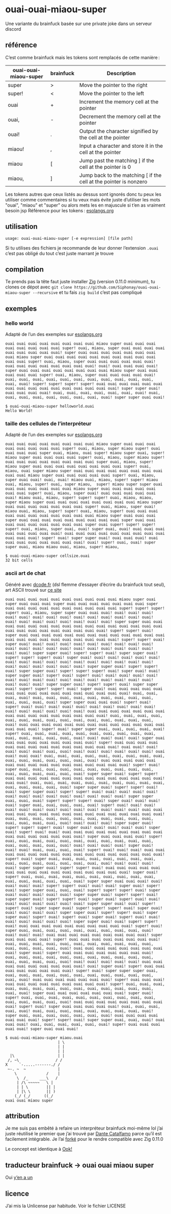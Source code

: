 # ouai-ouai-miaou-super

Une variante du brainfuck basée sur une private joke dans un serveur discord

## référence

C’est comme brainfuck mais les tokens sont remplacés de cette manière :

| ouai-ouai-miaou-super | brainfuck | Description                                         |
|-----------------------|-----------|-----------------------------------------------------|
| super                 | >         | Move the pointer to the right                       |
| super!                | <         | Move the pointer to the left                        |
| ouai                  | +         | Increment the memory cell at the pointer            |
| ouai,                 | -         | Decrement the memory cell at the pointer            |
| ouai!                 | .         | Output the character signified by the cell at the pointer |
| miaou!                | ,         | Input a character and store it in the cell at the pointer |
| miaou                 | [         | Jump past the matching ] if the cell at the pointer is 0 |
| miaou,                | ]         | Jump back to the matching [ if the cell at the pointer is nonzero |

Les tokens autres que ceux listés au dessus sont ignorés donc tu peux les utiliser comme commentaires si tu veux mais évite juste d’utiliser les mots "ouai", "miaou" et "super" ou alors mets les en majuscule si t’en as vraiment besoin jsp
Référence pour les tokens : [esolangs.org](https://esolangs.org/wiki/Brainfuck)

## utilisation

```
usage: ouai-ouai-miaou-super [-e expression] [file path]
```
Si tu utilises des fichiers je recommande de leur donner l’extension `.ouai` c’est pas obligé du tout c’est juste marrant je trouve

## compilation

Te prends pas la tête faut juste installer [Zig](https://ziglang.org/) (version 0.11.0 minimum), tu clones ce dépot avec `git clone https://github.com/Siphonay/ouai-ouai-miaou-super --recursive` et tu fais `zig build` c’est pas compliqué

## exemples

### hello world
Adapté de l’un des exemples sur [esolangs.org](https://esolangs.org/wiki/Brainfuck)
```
ouai ouai ouai ouai ouai ouai ouai ouai miaou super ouai ouai ouai ouai ouai ouai ouai ouai super! ouai, miaou, super ouai ouai ouai ouai ouai ouai ouai ouai ouai! super ouai ouai ouai ouai ouai ouai ouai ouai miaou super ouai ouai ouai ouai ouai ouai ouai ouai ouai ouai ouai ouai super! ouai, miaou, super ouai ouai ouai ouai ouai ouai! ouai ouai ouai ouai ouai ouai ouai ouai! ouai! ouai ouai ouai ouai! super ouai ouai ouai ouai ouai ouai ouai ouai miaou super ouai ouai ouai ouai ouai super! ouai, miaou, super ouai ouai ouai ouai ouai! ouai, ouai, ouai, ouai, ouai, ouai, ouai, ouai, ouai, ouai, ouai, ouai, ouai! super! super! super! super! ouai ouai ouai ouai ouai ouai ouai ouai ouai ouai ouai ouai ouai ouai ouai ouai! super super ouai! ouai ouai ouai ouai! ouai, ouai, ouai, ouai, ouai, ouai, ouai! ouai, ouai, ouai, ouai, ouai, ouai, ouai, ouai, ouai! super super ouai ouai! 
```
```
$ ouai-ouai-miaou-super helloworld.ouai
Hello World!
```

### taille des cellules de l’interpréteur
Adapté de l’un des exemples sur [esolangs.org](https://esolangs.org/wiki/Brainfuck)
```
ouai ouai ouai ouai ouai ouai ouai ouai miaou super ouai ouai ouai ouai ouai ouai ouai ouai super! ouai, miaou, super miaou super! ouai ouai ouai ouai super ouai, miaou, ouai super! miaou super ouai, super! miaou super ouai ouai ouai ouai super! ouai, miaou, super miaou super! ouai ouai ouai ouai ouai ouai ouai ouai super ouai, miaou, super! miaou super ouai ouai ouai ouai ouai ouai ouai ouai super! ouai, miaou, ouai super miaou super ouai ouai ouai ouai ouai ouai ouai ouai ouai ouai miaou super ouai ouai ouai ouai ouai super! ouai, miaou, super ouai ouai! ouai, ouai! miaou ouai, miaou, super! super! miaou ouai, miaou, super! ouai, super miaou,  super! miaou super super ouai ouai ouai ouai ouai ouai ouai miaou super ouai ouai ouai ouai ouai ouai ouai super! ouai, miaou, super ouai! ouai ouai ouai ouai ouai ouai! miaou ouai, miaou, super! super! super! ouai, miaou, miaou,  super miaou super ouai ouai ouai ouai ouai ouai ouai ouai miaou super ouai ouai ouai ouai ouai ouai ouai super! ouai, miaou, super ouai! miaou ouai, miaou, super! super! ouai, miaou, super! ouai ouai ouai ouai ouai ouai ouai ouai ouai ouai ouai miaou super ouai ouai ouai super ouai ouai ouai ouai ouai ouai ouai ouai ouai super ouai ouai ouai ouai ouai ouai ouai ouai ouai super ouai super! super! super! super! ouai, miaou, super ouai, ouai! super ouai, ouai! ouai ouai ouai ouai ouai ouai ouai ouai! ouai ouai ouai ouai ouai ouai ouai ouai ouai ouai ouai ouai! super! ouai! super super ouai! ouai ouai ouai! ouai ouai ouai ouai ouai ouai ouai ouai! ouai! super! ouai, ouai! super super ouai, miaou miaou ouai, miaou, super! miaou, 
```
```
$ ouai-ouai-miaou-super cellsize.ouai
32 bit cells
```

### ascii art de chat
Généré avec [dcode.fr](https://www.dcode.fr/brainfuck-language) (dsl flemme d’essayer d’écrire du brainfuck tout seul), art ASCII trouvé sur [ce site](https://www.asciiart.eu/animals/cats)
```
ouai ouai ouai ouai ouai ouai ouai ouai ouai ouai miaou super ouai super ouai ouai ouai super ouai ouai ouai ouai ouai ouai ouai super ouai ouai ouai ouai ouai ouai ouai ouai ouai ouai super! super! super! super! ouai, miaou, super super ouai ouai ouai! ouai! ouai! ouai! ouai! ouai! ouai! ouai! ouai! ouai! ouai! ouai! ouai! ouai! ouai! ouai! ouai! ouai! ouai! ouai! ouai! ouai! ouai! super super ouai ouai ouai ouai ouai ouai ouai ouai ouai ouai ouai ouai ouai ouai ouai ouai ouai ouai ouai ouai ouai ouai ouai ouai ouai! super! super! ouai! super ouai ouai ouai ouai ouai ouai ouai ouai ouai ouai ouai ouai ouai ouai ouai ouai ouai ouai ouai ouai ouai ouai ouai! super! super! ouai! super ouai! ouai! ouai! ouai! ouai! ouai! ouai! ouai! ouai! ouai! ouai! ouai! ouai! ouai! ouai! ouai! ouai! ouai! ouai! ouai! ouai! ouai! ouai! super super ouai! super! super! ouai! super super ouai! super! super! super! ouai! super ouai! ouai! ouai! ouai! ouai! ouai! ouai! ouai! ouai! ouai! ouai! ouai! ouai! ouai! ouai! ouai! ouai! ouai! ouai! ouai! ouai! ouai! ouai! super super ouai! super! super! ouai! super super ouai! super! super! super! ouai! super ouai! ouai! super super ouai! super! ouai! super! ouai! ouai! ouai! ouai! ouai! ouai! ouai! ouai! ouai! ouai! ouai! ouai! ouai! ouai! ouai! ouai! ouai! ouai! ouai! super super ouai! super! super! ouai! super super ouai! super! super! super! ouai! super ouai! ouai ouai ouai ouai ouai ouai ouai ouai ouai ouai ouai ouai ouai ouai ouai ouai! ouai, ouai, ouai, ouai! ouai, ouai, ouai, ouai, ouai, ouai, ouai, ouai, ouai, ouai, ouai, ouai, ouai! super super ouai ouai ouai! super! ouai! super! ouai! ouai! ouai! ouai! ouai! ouai! ouai! ouai! ouai! ouai! ouai! ouai! ouai! ouai! ouai! ouai! ouai ouai ouai ouai ouai ouai ouai ouai ouai ouai ouai ouai ouai ouai ouai ouai! ouai, ouai, ouai, ouai, ouai, ouai, ouai, ouai, ouai, ouai, ouai, ouai, ouai, ouai, ouai, ouai! ouai ouai ouai ouai ouai ouai ouai ouai ouai ouai ouai ouai ouai ouai ouai ouai! super! ouai! super super ouai, ouai, ouai, ouai, ouai! super! ouai, ouai, ouai, ouai, ouai, ouai, ouai, ouai, ouai, ouai, ouai, ouai, ouai, ouai, ouai, ouai! ouai! ouai! ouai! ouai! super ouai ouai ouai ouai ouai ouai ouai ouai ouai! super! ouai ouai ouai ouai ouai ouai ouai ouai ouai ouai ouai ouai ouai ouai! ouai ouai! ouai! ouai! ouai! ouai! ouai, ouai! ouai! ouai! ouai! ouai! ouai! ouai! ouai ouai! ouai ouai! ouai, ouai, ouai, ouai, ouai, ouai, ouai, ouai, ouai, ouai, ouai, ouai, ouai, ouai, ouai, ouai! ouai ouai ouai ouai ouai ouai ouai ouai ouai ouai ouai ouai ouai ouai ouai ouai! super! ouai! super ouai, ouai, ouai, ouai, ouai, ouai, ouai, ouai, ouai, ouai, ouai, ouai, ouai, ouai, ouai, ouai! super super ouai! super! super! ouai ouai ouai ouai ouai ouai ouai ouai ouai ouai ouai ouai ouai ouai! ouai ouai! ouai, ouai, ouai, ouai, ouai, ouai, ouai, ouai, ouai, ouai, ouai, ouai, ouai, ouai, ouai! super super ouai! super! super! ouai! ouai! super super ouai! super! super! ouai! ouai! ouai! ouai! ouai! ouai! ouai! ouai! ouai! ouai! ouai! ouai! ouai! ouai! super super ouai, ouai, ouai! super! super! super! ouai! super ouai! ouai! ouai! ouai! super ouai, ouai, ouai, ouai, ouai! super! ouai! ouai! ouai! ouai! ouai! ouai! ouai! ouai! ouai! ouai! ouai! ouai! ouai! ouai ouai ouai ouai ouai ouai ouai ouai ouai ouai ouai ouai ouai ouai ouai ouai! ouai, ouai, ouai, ouai, ouai, ouai, ouai, ouai, ouai, ouai, ouai, ouai, ouai, ouai, ouai, ouai! ouai! ouai! ouai! super super ouai! super! super! super! ouai! super ouai! ouai! ouai! ouai! ouai! super ouai! super! ouai! ouai! ouai ouai ouai ouai ouai ouai ouai ouai ouai ouai ouai ouai ouai ouai ouai ouai! super ouai ouai ouai ouai! super! ouai, ouai, ouai, ouai, ouai, ouai, ouai, ouai, ouai, ouai, ouai, ouai, ouai, ouai, ouai, ouai! ouai! ouai! ouai! ouai! super ouai! ouai! ouai! ouai, ouai, ouai, ouai! super! ouai! ouai! ouai! ouai ouai ouai ouai ouai ouai ouai ouai ouai ouai ouai ouai ouai ouai ouai ouai! super! ouai! super ouai, ouai, ouai, ouai, ouai, ouai, ouai, ouai, ouai, ouai, ouai, ouai, ouai, ouai, ouai, ouai! ouai! ouai! ouai! ouai! super super ouai! super! super! ouai! ouai ouai ouai ouai ouai ouai ouai ouai ouai ouai ouai ouai ouai ouai ouai ouai! super ouai! super! ouai, ouai, ouai, ouai, ouai, ouai, ouai, ouai, ouai, ouai, ouai, ouai, ouai, ouai, ouai, ouai! super super ouai ouai ouai! ouai! ouai! ouai! ouai! super! super! ouai! ouai! ouai! super ouai! super! ouai! super super ouai, ouai, ouai! super! super! super! ouai! super ouai! ouai! ouai! ouai! ouai! super super ouai! super! super! ouai! super super ouai! super! super! ouai! super ouai! super! ouai! ouai! ouai! ouai! ouai! ouai! ouai! ouai! super super ouai! ouai! super! super! ouai! super super ouai! super! super! super! ouai! super ouai! ouai! ouai! ouai! ouai! super super ouai! super! super! ouai! super super ouai! super! ouai! super! ouai! super ouai! super! ouai! ouai! ouai! ouai! ouai! ouai! ouai! super super ouai! ouai! super! super! ouai! ouai ouai ouai ouai ouai ouai ouai ouai ouai ouai! super! ouai! super ouai, ouai, ouai, ouai, ouai, ouai, ouai, ouai, ouai, ouai! ouai! ouai! ouai! ouai ouai ouai ouai ouai ouai ouai ouai ouai! super ouai ouai ouai ouai! super! ouai ouai ouai ouai ouai ouai ouai ouai! ouai, ouai, ouai, ouai, ouai, ouai, ouai, ouai, ouai, ouai, ouai, ouai, ouai, ouai, ouai, ouai! ouai ouai ouai ouai ouai ouai ouai ouai ouai! super ouai! super! ouai ouai ouai ouai ouai ouai ouai ouai! ouai, ouai, ouai, ouai, ouai, ouai, ouai, ouai, ouai, ouai, ouai, ouai, ouai, ouai, ouai, ouai! ouai! ouai! ouai! ouai! ouai! ouai ouai ouai ouai ouai ouai ouai ouai ouai! ouai! super ouai! super! ouai ouai ouai ouai ouai ouai ouai ouai! super! ouai! super super super ouai, ouai, ouai, ouai, ouai, ouai, ouai, ouai, ouai, ouai, ouai, ouai, ouai, ouai! ouai ouai ouai ouai ouai ouai ouai! super! ouai ouai ouai! ouai ouai ouai ouai ouai ouai ouai ouai ouai! super! ouai, ouai, ouai, ouai, ouai, ouai, ouai, ouai, ouai, ouai, ouai, ouai, ouai, ouai, ouai, ouai! super ouai ouai ouai ouai ouai ouai ouai! super ouai! super! ouai, ouai, ouai, ouai, ouai, ouai, ouai, ouai, ouai, ouai, ouai, ouai, ouai, ouai, ouai! ouai ouai ouai ouai ouai ouai ouai ouai ouai! super! ouai! super ouai ouai ouai ouai ouai! ouai, ouai, ouai, ouai, ouai! ouai, ouai, ouai, ouai, ouai, ouai, ouai, ouai, ouai! super ouai, ouai, ouai, ouai, ouai, ouai, ouai! ouai ouai ouai ouai ouai ouai ouai! super! super! ouai! super super ouai, ouai, ouai! ouai ouai ouai! ouai, ouai, ouai, ouai, ouai, ouai! super! ouai ouai ouai ouai ouai! super ouai ouai ouai! 
```
```
$ ouai-ouai-miaou-super miaou.ouai
                       | \
                       | |
                       | |
  |\                   | |
 /, ~\                / /
X     `-.....-------./ /
 ~-. ~  ~              |
    \             /    |
     \  /_     ___\   /
     | /\ ~~~~~   \ |
     | | \        || |
     | |\ \       || )
    (_/ (_/      ((_/
ouai ouai miaou super
```

## attribution

Je me suis pas embêté à refaire un interpréteur brainfuck moi-même lol j’ai juste réutilisé le premier que j’ai trouvé par [Dante Catalfamo](https://github.com/dantecatalfamo/brainfuck-zig) parce qu’il est facilement intégrable. Je l’ai [forké](https://github.com/Siphonay/brainfuck-zig) pour le rendre compatible avec Zig 0.11.0

Le concept est identique à [Ook!](https://esolangs.org/wiki/Ook!)

## traducteur brainfuck -> ouai ouai miaou super

Oui [y’en a un](https://github.com/Siphonay/bf-to-ooms)

## licence

J’ai mis la Unlicense par habitude. Voir le fichier LICENSE